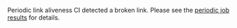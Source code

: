 Periodic link aliveness CI detected a broken link. Please see the [periodic job
results](https://github.com/submariner-io/enhancements/actions?query=workflow%3APeriodic) for details.
